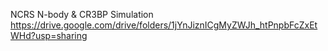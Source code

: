 NCRS
N-body & CR3BP Simulation
https://drive.google.com/drive/folders/1jYnJiznICgMyZWJh_htPnpbFcZxEtWHd?usp=sharing
